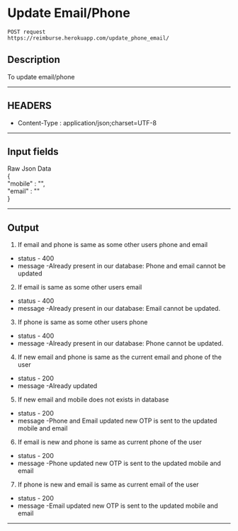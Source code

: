 # Update Email/Phone

    POST request
    https://reimburse.herokuapp.com/update_phone_email/

## Description
To update email/phone

***

## HEADERS

- Content-Type : application/json;charset=UTF-8

***

## Input fields

Raw Json Data<br />
{<br />
 	"mobile" : "",<br />
 	"email" : ""<br />
}
    
***

## Output

1. If email and phone is same as some other users phone and email
- status - 400
- message -Already present in our database: Phone and email cannot be updated

2. If email is same as some other users email
- status - 400
- message -Already present in our database: Email cannot be updated.

3. If phone is same as some other users phone
- status - 400
- message -Already present in our database: Phone cannot be updated.

4. If new email and phone is same as the current email and phone of the user
- status - 200
- message -Already updated

5. If new email and mobile does not exists in database
- status - 200
- message -Phone and Email updated
new OTP is sent to the updated mobile and email

6. If email is new and phone is same as current phone of the user
- status - 200
- message -Phone updated
new OTP is sent to the updated mobile and email

7. If phone is new and email is same as current email of the user
- status - 200
- message -Email updated
new OTP is sent to the updated mobile and email

***
